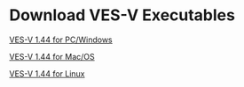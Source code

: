 # Download VES-V Executables 

<a href="https://www.perspectx.com/VES-V/NOAA_VES-V_v144_PC.zip" target="_blank">VES-V 1.44 for PC/Windows</a>

[VES-V 1.44 for Mac/OS](https://www.perspectx.com/VES-V/NOAA_VES-V_v144_OSX.zip)

[VES-V 1.44 for Linux](https://www.perspectx.com/VES-V/NOAA_VES-V_v144_linux.zip)
